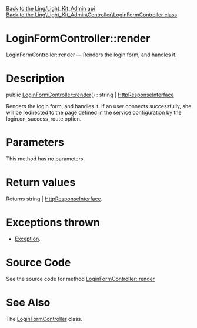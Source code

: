 [Back to the Ling/Light_Kit_Admin api](https://github.com/lingtalfi/Light_Kit_Admin/blob/master/doc/api/Ling/Light_Kit_Admin.md)<br>
[Back to the Ling\Light_Kit_Admin\Controller\LoginFormController class](https://github.com/lingtalfi/Light_Kit_Admin/blob/master/doc/api/Ling/Light_Kit_Admin/Controller/LoginFormController.md)


LoginFormController::render
================



LoginFormController::render — Renders the login form, and handles it.




Description
================


public [LoginFormController::render](https://github.com/lingtalfi/Light_Kit_Admin/blob/master/doc/api/Ling/Light_Kit_Admin/Controller/LoginFormController/render.md)() : string | [HttpResponseInterface](https://github.com/lingtalfi/Light/blob/master/doc/api/Ling/Light/Http/HttpResponseInterface.md)




Renders the login form, and handles it.
If an user connects successfully, she will be redirected to the page defined in the service configuration
by the login.on_success_route option.




Parameters
================

This method has no parameters.


Return values
================

Returns string | [HttpResponseInterface](https://github.com/lingtalfi/Light/blob/master/doc/api/Ling/Light/Http/HttpResponseInterface.md).


Exceptions thrown
================

- [Exception](http://php.net/manual/en/class.exception.php).&nbsp;







Source Code
===========
See the source code for method [LoginFormController::render](https://github.com/lingtalfi/Light_Kit_Admin/blob/master/Controller/LoginFormController.php#L28-L104)


See Also
================

The [LoginFormController](https://github.com/lingtalfi/Light_Kit_Admin/blob/master/doc/api/Ling/Light_Kit_Admin/Controller/LoginFormController.md) class.



